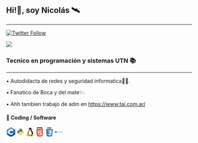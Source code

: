 ##  Hi!👋, soy Nicolás 🛰️
---
[![Twitter Follow](https://img.shields.io/twitter/follow/nicoamaciel?logo=twitter&style=for-the-badge)](https://twitter.com/nicoamaciel)

<img src ="https://media4.giphy.com/media/zXmbOaTpbY6mA/200.gif">

### Tecnico en programación y sistemas UTN 📚 
---
• Autodidacta de redes y seguridad informatica🕵️‍♂️. 

• Fanatico de Boca y del mate✨. 

• Ahh tambien trabajo de adm en https://www.tai.com.ar/


#### 🚀 Coding / Software  
<img align="left" alt="HTML5" width="26px" src="https://raw.githubusercontent.com/github/explore/80688e429a7d4ef2fca1e82350fe8e3517d3494d/topics/cpp/cpp.png" />

<img align="left" alt="HTML5" width="26px" src="https://raw.githubusercontent.com/github/explore/80688e429a7d4ef2fca1e82350fe8e3517d3494d/topics/python/python.png" />

<img align="left" alt="HTML5" width="26px" src="https://raw.githubusercontent.com/github/explore/80688e429a7d4ef2fca1e82350fe8e3517d3494d/topics/linux/linux.png" />

<img align="left" alt="HTML5" width="26px" src="https://raw.githubusercontent.com/github/explore/80688e429a7d4ef2fca1e82350fe8e3517d3494d/topics/html/html.png" />

<img align="left" alt="HTML5" width="26px" src="https://raw.githubusercontent.com/github/explore/80688e429a7d4ef2fca1e82350fe8e3517d3494d/topics/css/css.png" />

<img align="left" alt="HTML5" width="26px" src="https://raw.githubusercontent.com/github/explore/80688e429a7d4ef2fca1e82350fe8e3517d3494d/topics/windows/windows.png" />

<br/>

